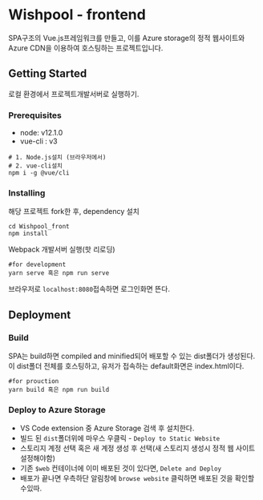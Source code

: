 # Wishpool - frontend

SPA구조의 Vue.js프레임워크를 만들고, 이를 Azure storage의 정적 웹사이트와 Azure CDN을 이용하여 호스팅하는 프로젝트입니다.

## Getting Started

로컬 환경에서 프로젝트개발서버로 실행하기.

### Prerequisites

* node: v12.1.0
* vue-cli : v3

```
# 1. Node.js설치 (브라우저에서)
# 2. vue-cli설치
npm i -g @vue/cli
```

### Installing

해당 프로젝트 fork한 후, dependency 설치

```
cd Wishpool_front
npm install
```
Webpack 개발서버 실행(핫 리로딩)

```
#for development
yarn serve 혹은 npm run serve
```
브라우저로 ```localhost:8080```접속하면 로그인화면 뜬다.

## Deployment

### Build
SPA는 build하면 compiled and minified되어 배포할 수 있는 dist폴더가 생성된다.
이 dist폴더 전체를 호스팅하고, 유저가 접속하는 default화면은 index.html이다.

```
#for prouction
yarn build 혹은 npm run build
```
### Deploy to Azure Storage
* VS Code extension 중 Azure Storage 검색 후 설치한다.
* 빌드 된 ```dist```폴더위에 마우스 우클릭 - ```Deploy to Static Website```
* 스토리지 계정 선택 혹은 새 계정 생성 후 선택(새 스토리지 생성시 정적 웹 사이트 설정해야함)
* 기존 ```$web``` 컨테이너에 이미 배포된 것이 있다면, ```Delete and Deploy```
* 배포가 끝나면 우측하단 알림창에 ```browse website``` 클릭하면 배포된 것을 확인할 수있따.

